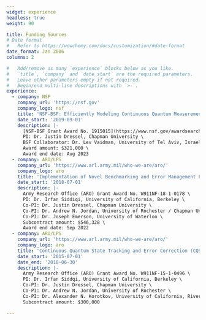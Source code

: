 ```yaml
---
widget: experience
headless: true
weight: 90

title: Funding Sources
# Date format
#   Refer to https://wowchemy.com/docs/customization/#date-format
date_format: Jan 2006
columns: 2

#   Add/remove as many `experience` blocks below as you like.
#   `title`, `company` and `date_start` are the required parameters.
#   Leave other parameters empty if not required.
#   Begin/end multi-line descriptions with `>-`.
experience:
  - company: NSF
    company_url: 'https://nsf.gov'
    company_logo: nsf
    title: 'NSF-BSF: Efficiently Modeling Continuous Quantum Measurements of High-Dimensional Multi-Qubit Systems'
    date_start: '2019-09-01'
    description: |-
      [NSF-BSF Grant Award No. 1915015](https://www.nsf.gov/awardsearch/showAward?AWD_ID=1915015) \
      PI: Dr. Justin Dressel, Chapman University \
      BSF Collaborator: Dr. Lev Vaidman, University of Tel Aviv, Israel \
      Award amount: $321,000 \
      Award end date: Aug 2023
  - company: ARO/LPS
    company_url: 'https://www.arl.army.mil/who-we-are/aro/'
    company_logo: aro
    title: 'Implementation of Novel Benchmarking and Error Management Protocols in Planar Transmon Processors'
    date_start: '2018-07-01'
    description: |-
      Army Research Office (ARO) Grant Award No. W911NF-18-1-0178 \
      PI: Dr. Irfan Siddiqi, University of California, Berkeley \
      Co-PI: Dr. Justin Dressel, Chapman University \
      Co-PI: Dr. Andrew N. Jordan, University of Rochester / Chapman University \
      Co-PI: Dr. Joseph Emerson, University of Waterloo \
      Subcontract amount: $546,328 \
      Award end date: Sep 2022
  - company: ARO/LPS
    company_url: 'https://www.arl.army.mil/who-we-are/aro/'
    company_logo: aro
    title: 'Continuous Quantum State Tracking and Error Correction (CQSTEC)'
    date_start: '2015-07-01'
    date_end: '2018-06-30'
    description: |-
      Army Research Office (ARO) Grant Award No. W911NF-15-1-0496 \
      PI: Dr. Irfan Siddqi, University of California, Berkeley \
      Co-PI: Dr. Justin Dressel, Chapman University \
      Co-PI: Dr. Andrew N. Jordan, University of Rochester \
      Co-PI: Dr. Alexander N. Korotkov, University of California, Riverside \
      Subcontract amount: $300,000

---
```

